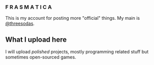 ### F R A S M A T I C A
This is my account for posting more "official" things. My main is [@threesodas](https://github.com/threesodas).

## What I upload here
I will upload *polished* projects, mostly programming related stuff but sometimes open-sourced games.<br>
